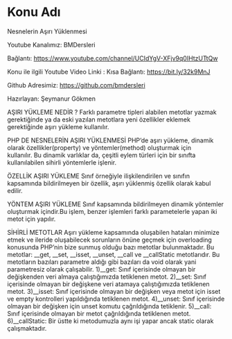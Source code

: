 # Konu Adı
Nesnelerin Aşırı Yüklenmesi

Youtube Kanalımız: BMDersleri

Bağlantı: https://www.youtube.com/channel/UCIdYgV-XFjv9q0IHtzUTtQw

Konu ile ilgili Youtube Video Linki : 
Kısa Bağlantı: https://bit.ly/32k9MnJ

Github Adresimiz: https://github.com/bmdersleri

Hazırlayan: Şeymanur Gökmen

AŞIRI YÜKLEME NEDİR ?
Farklı parametre tipleri alabilen metotlar yazmak gerektiğinde ya da eski yazılan metotlara yeni özellikler eklemek gerektiğinde aşırı yükleme kullanılır.


PHP DE NESNELERİN AŞIRI YÜKLENMESİ
PHP’de aşırı yükleme, dinamik olarak özellikler(property) ve yöntemler(method)  oluşturmak için kullanılır. Bu dinamik varlıklar da, çeşitli eylem türleri için bir sınıfta kullanılabilen sihirli yöntemlerle işlenir.

ÖZELLİK AŞIRI YÜKLEME
Sınıf örneğiyle ilişkilendirilen ve sınıfın kapsamında bildirilmeyen bir özellik, aşırı yüklenmiş özellik olarak kabul edilir.

YÖNTEM AŞIRI YÜKLEME
Sınıf kapsamında bildirilmeyen dinamik yöntemler oluşturmak içindir.Bu işlem, benzer işlemleri farklı parametelerle yapan iki metot için yapılır.

SİHİRLİ METOTLAR
Aşırı yükleme kapsamında oluşabilen hataları minimize etmek ve ileride oluşabilecek sorunların önüne geçmek için overloading konusunda PHP’nin bize sunmuş olduğu bazı metotlar bulunmaktadır.
Bu metotlar:  __get, __set, __isset, __unset, __call ve __callStatic metotlarıdır.
Bu metotların bazıları parametre aldığı gibi bazıları da void olarak yani parametresiz olarak çalışabilir.
1)__get: Sınıf içerisinde olmayan bir değişkenden veri almaya çalıştığımızda tetiklenen metot.
2)__set: Sınıf içerisinde olmayan bir değişkene veri atamaya çalıştığımızda tetiklenen metot.
3)__isset: Sınıf içerisinde olmayan bir değişken veya metot için isset ve empty kontrolleri yapıldığında tetiklenen metot.
4)__unset:  Sınıf içerisinde olmayan bir değişken için unset komutu çağrıldığında tetiklenir.
5)__call: Sınıf içerisinde olmayan bir metot çağrıldığında tetiklenen metot.
6)__callStatic: Bir üstte ki metodumuzla aynı işi yapar ancak static olarak çalışmaktadır.

